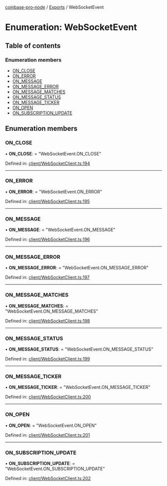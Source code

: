 [coinbase-pro-node](../README.md) / [Exports](../modules.md) / WebSocketEvent

# Enumeration: WebSocketEvent

## Table of contents

### Enumeration members

- [ON_CLOSE](websocketevent.md#on_close)
- [ON_ERROR](websocketevent.md#on_error)
- [ON_MESSAGE](websocketevent.md#on_message)
- [ON_MESSAGE_ERROR](websocketevent.md#on_message_error)
- [ON_MESSAGE_MATCHES](websocketevent.md#on_message_matches)
- [ON_MESSAGE_STATUS](websocketevent.md#on_message_status)
- [ON_MESSAGE_TICKER](websocketevent.md#on_message_ticker)
- [ON_OPEN](websocketevent.md#on_open)
- [ON_SUBSCRIPTION_UPDATE](websocketevent.md#on_subscription_update)

## Enumeration members

### ON_CLOSE

• **ON_CLOSE**: = "WebSocketEvent.ON_CLOSE"

Defined in: [client/WebSocketClient.ts:194](https://github.com/bennycode/coinbase-pro-node/blob/baa73d4/src/client/WebSocketClient.ts#L194)

---

### ON_ERROR

• **ON_ERROR**: = "WebSocketEvent.ON_ERROR"

Defined in: [client/WebSocketClient.ts:195](https://github.com/bennycode/coinbase-pro-node/blob/baa73d4/src/client/WebSocketClient.ts#L195)

---

### ON_MESSAGE

• **ON_MESSAGE**: = "WebSocketEvent.ON_MESSAGE"

Defined in: [client/WebSocketClient.ts:196](https://github.com/bennycode/coinbase-pro-node/blob/baa73d4/src/client/WebSocketClient.ts#L196)

---

### ON_MESSAGE_ERROR

• **ON_MESSAGE_ERROR**: = "WebSocketEvent.ON_MESSAGE_ERROR"

Defined in: [client/WebSocketClient.ts:197](https://github.com/bennycode/coinbase-pro-node/blob/baa73d4/src/client/WebSocketClient.ts#L197)

---

### ON_MESSAGE_MATCHES

• **ON_MESSAGE_MATCHES**: = "WebSocketEvent.ON_MESSAGE_MATCHES"

Defined in: [client/WebSocketClient.ts:198](https://github.com/bennycode/coinbase-pro-node/blob/baa73d4/src/client/WebSocketClient.ts#L198)

---

### ON_MESSAGE_STATUS

• **ON_MESSAGE_STATUS**: = "WebSocketEvent.ON_MESSAGE_STATUS"

Defined in: [client/WebSocketClient.ts:199](https://github.com/bennycode/coinbase-pro-node/blob/baa73d4/src/client/WebSocketClient.ts#L199)

---

### ON_MESSAGE_TICKER

• **ON_MESSAGE_TICKER**: = "WebSocketEvent.ON_MESSAGE_TICKER"

Defined in: [client/WebSocketClient.ts:200](https://github.com/bennycode/coinbase-pro-node/blob/baa73d4/src/client/WebSocketClient.ts#L200)

---

### ON_OPEN

• **ON_OPEN**: = "WebSocketEvent.ON_OPEN"

Defined in: [client/WebSocketClient.ts:201](https://github.com/bennycode/coinbase-pro-node/blob/baa73d4/src/client/WebSocketClient.ts#L201)

---

### ON_SUBSCRIPTION_UPDATE

• **ON_SUBSCRIPTION_UPDATE**: = "WebSocketEvent.ON_SUBSCRIPTION_UPDATE"

Defined in: [client/WebSocketClient.ts:202](https://github.com/bennycode/coinbase-pro-node/blob/baa73d4/src/client/WebSocketClient.ts#L202)
